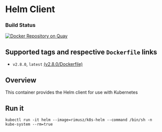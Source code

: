 # Helm Client

### Build Status
[![Docker Repository on Quay](https://quay.io/repository/rimusz/k8s-helm/status "Docker Repository on Quay")](https://quay.io/repository/rimusz/k8s-helm)

## Supported tags and respective `Dockerfile` links
* `v2.8.0`, `latest`    [(v2.8.0/Dockerfile)](https://github.com/rimusz/k8s-helm/blob/v2.8.0/Dockerfile)

## Overview
This container provides the Helm client for use with Kubernetes

## Run it
`kubectl run -it helm --image=rimusz/k8s-helm --command /bin/sh -n kube-system --rm=true`
